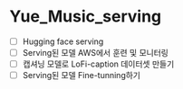 # Yue_Music_serving

- [ ] Hugging face serving
- [ ] Serving된 모델 AWS에서 훈련 및 모니터링
- [ ] 캡셔닝 모델로 LoFi-caption 데이터셋 만들기
- [ ] Serving된 모델 Fine-tunning하기
